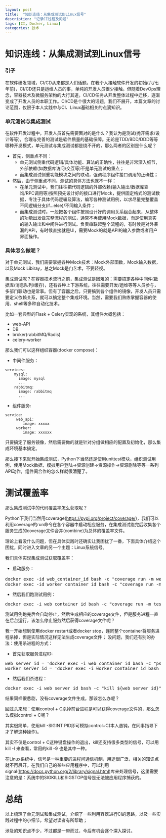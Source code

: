 ```yaml
---
layout: post
title:  "知识连线：从集成测试到Linux信号"
description: "记录CI过程及问题"
tags: [CI, Docker, Linux]
categories: 技术
---
```


# 知识连线：从集成测试到Linux信号

### 引子
在软件研发领域，CI/CD从来都是人们话题。在我个人接触软件开发的初始(六/七年前)，CI/CD还只是运维人员的事，单纯的开发人员很少接触。但随着DevOps理念，容器技术及微服务架构的大行其道，CI/CD任务从开发整体过程中迁移，逐渐变成了开发人员的本职工作。CI/CD是个很大的话题，我们不展开，本篇文章的讨论范围，仅限于本人实践中与CI、Linux基础相关的点滴知识。

### 单元测试与集成测试
在软件开发过程中，开发人员首先需要面对的是什么？我认为是测试(抛开需求/设计等等)，合理与完善的测试是软件质量的基础保障。无论是TDD/BDD/DDD等等哪种开发模式，单元测试与集成测试都是绕不开的，那么两者的区别是什么呢？
* 首先，侧重点不同：
  * 单元测试侧重代码逻辑/具体功能、算法的正确性，往往是非常深入细节，外部依赖(如数据库访问/交互等)不是单元测试的重点；
  * 而集成测试侧重功能模块之间的联动，强调程序组件接口调用的正确性；
* 然后，由于侧重点不同，测试的具体方法也就不一样：
  * 在单元测试中，我们往往把代码逻辑的外部依赖(输入输出/数据库查询/RPC调用等)按照预先设计好的接口进行Mock，提供固定格式的测试数据，专注于具体代码逻辑及算法，编写各种测试用例，以求尽量完整覆盖不同逻辑分支(if...else)/不同输入条件；
  * 而集成测试时，一般把各个组件按照设计好的调用关系组合起来，从整体的功能出发做完整流程的测试，通常不再使用Mock数据，而是使用真实的输入输出和中间件进行测试。负责串联起整个流程的，有时候是对外暴漏的API，有时候直接就是UI，需要Mock的就是API的输入参数或者用户界面操作。

### 具体怎么做呢？
对于单元测试，我们需要掌握各种Mock技术：Mock外部函数，Mock输入数据，以及Mock Libiray，总之Mock是门艺术，不要轻视。

集成测试呢？在容器技术流行之前，集成测试是困难的：需要搞定各种中间件(数据库/消息队列/缓存)，还有各种上下游系统，往往需要开发/运维等等人员参与，多部门联动也是常事。但有了容器之后，只要搞到各个组件的镜像，开发人员只需要定义依赖关系，就可以搞定整个集成环境。当然，需要我们熟练掌握容器的使用、shell等多种自动化技术。

比如一套典型的Flask + Celery实现的系统，其组件大概包括：
* web-API
* DB
* broker(rabbitMQ/Radis)
* celery-worker

那么我们可以这样组织容器(docker compose)：
* 中间件服务：
<pre><code>services:
    mysql:
      image: mysql
      ...
    rabbitmq:
      image: rabbitmq
      ...
</code></pre>
* 组件服务:
<pre><code>service:
     web_api:
        image: xxxxx
     worker:
        image: xxxxxx
</code></pre>
只要搞定了服务镜像，然后需要做的就是针对分组做相应的配置及初始化，那么集成环境基本搞定。

那么接下来就开始集成测试，Python下当然还是使用unittest模块，组织测试用例，使用Mock数据，模拟用户登陆->资源创建->资源操作->资源删除等等一系列API动作，组件间合作的怎么样就很清楚了。

# 测试覆盖率
那么集成测试中的代码覆盖率怎么获取呢？

Python下我们当然用coverage(https://pypi.org/project/coverage/)，我们可以利用coverage的run命令在各个容器中启动相应服务，在集成测试跑完后收集各个服务生成的coverage文件合并(combine)为总体的覆盖率文件。

理论上看没什么问题，但在具体实践时还确实让我困扰了一番，下面具体介绍这个困扰，同时进入文章的另一个主题：Linux系统信号。

我们具体实现集成测试获取覆盖率：
* 启动服务：
<pre>docker exec -id web_container_id bash -c "coverage run -m web_api"  # -d让任务后台执行，不阻塞后续命令
docker exec -id worker_container_id bash -c "coverage run -m worker"
</pre>
* 然后我们跑测试用例：
<pre>docker exec -i web_container_id bash -c "coverage run -m test"</pre>
测试用例跑完后会自动停止，然后生成相应的coverage文件，但是服务进程一直在后台运行，该怎么停止服务然后获得coverage文件呢？

我一开始想到使用docker restart或者docker stop，连同整个container将服务进程杀掉，但是实际情况这样无法生成coverage文件；
没问题，我们还有别的办法：使用杀进程的方式：
* 首先获取服务进程ID:
<pre>web_server_id = 'docker exec -i web_container_id bash -c "ps -ef |grep web_api | awk '{print $2}'"'
worker_server_id = 'docker exec -i worker_container_id bash -c "ps -ef |grep worker | awk '{print $2}'"'</pre>

* 然后我们杀进程：
<pre>docker exec -i web_server_id bash -c "kill ${web_server_id}"</pre>
结果同样很悲剧，没有coverage文件生成。那该怎么办呢？

回过头来想：使用control + C杀掉前台进程是可以获得coverage文件的，那么怎么模拟control + C呢？

其实很简单，使用kill -SIGINT PID即可模拟control+C(本人愚钝，在同事指导下才了解这种操作)。

其实不仅是control + C这种键盘操作的退出，kill还支持很多类型的信号，可以用kill -l 来查看，常用的kill -9 也是其中一种。

在Linux系统中，信号是一种重要的进程间通信机制，用途很广泛，相关的知识点就不再展开。在我们自己的某些应用程序中，可以利用signal(https://docs.python.org/2/library/signal.html)库来处理信号，这里需要注意的是：系统中的SIGKILL和SIGSTOP信号是无法被应用程序捕获的。

# 总结
以上梳理了单元测试和集成测试，介绍了一些利用容器进行CI的思路，以及一些实践过程中的小细节，希望对读者有所帮助；

涉及的知识点不少，不过都是一带而过，今后有机会逐个深入探讨。